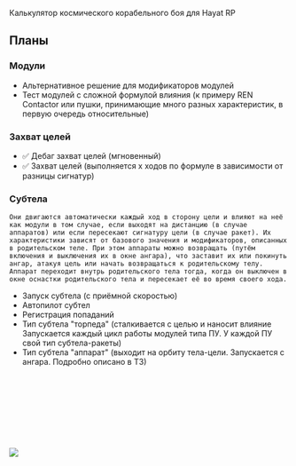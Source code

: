 Калькулятор космического корабельного боя для Hayat RP

## Планы

### Модули
- Альтернативное решение для модификаторов модулей
- Тест модулей с сложной формулой влияния (к примеру REN Contactor или пушки, принимающие много разных характеристик, в первую очередь относительные)

### Захват целей
- ✅ Дебаг захват целей (мгновенный)
- ✅ Захват целей (выполняется x ходов по формуле в зависимости от разницы сигнатур)

### Субтела
`
Они двигаются автоматически каждый ход в сторону цели и влияют на неё как модули в том случае, если выходят на дистанцию (в случае аппаратов) или если пересекают сигнатуру цели (в случае ракет). Их характеристики зависят от базового значения и модификаторов, описанных в родительском теле. При этом аппараты можно возвращать (путём включения и выключения их в окне ангара), что заставит их или покинуть ангар, атакуя цель или начать возвращаться к родительскому телу. Аппарат переходит внутрь родительского тела тогда, когда он выключен в окне оснастки родительского тела и пересекает её во время своего хода.
`

- Запуск субтела (с приёмной скоростью)
- Автопилот субтел
- Регистрация попаданий
- Тип субтела "торпеда" (сталкивается с целью и наносит влияние Запускается каждый цикл работы модулей типа ПУ. У каждой ПУ свой тип субтела-ракеты)
- Тип субтела "аппарат" (выходит на орбиту тела-цели. Запускается с ангара. Подробно описано в ТЗ)

<br><br><br><br>
---
<img src="https://cdn.discordapp.com/attachments/1119006901464743999/1385687407583821985/image.png?ex=6856f976&is=6855a7f6&hm=5a803c7a13f90c52e39013a789d0fa831ea09aa890dc924578940b94017bb2de&">
